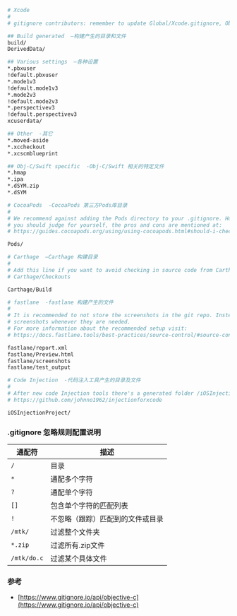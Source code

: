 ```bash
# Xcode
#
# gitignore contributors: remember to update Global/Xcode.gitignore, Objective-C.gitignore & Swift.gitignore

## Build generated  —构建产生的目录和文件
build/
DerivedData/

## Various settings  —各种设置
*.pbxuser
!default.pbxuser
*.mode1v3
!default.mode1v3
*.mode2v3
!default.mode2v3
*.perspectivev3
!default.perspectivev3
xcuserdata/

## Other  -其它
*.moved-aside
*.xccheckout
*.xcscmblueprint

## Obj-C/Swift specific  -Obj-C/Swift 相关的特定文件
*.hmap
*.ipa
*.dSYM.zip
*.dSYM

# CocoaPods  -CocoaPods 第三方Pods库目录
#
# We recommend against adding the Pods directory to your .gitignore. However
# you should judge for yourself, the pros and cons are mentioned at:
# https://guides.cocoapods.org/using/using-cocoapods.html#should-i-check-the-pods-directory-into-source-control

Pods/

# Carthage  —Carthage 构建目录
#
# Add this line if you want to avoid checking in source code from Carthage dependencies.
# Carthage/Checkouts

Carthage/Build

# fastlane  -fastlane 构建产生的文件
#
# It is recommended to not store the screenshots in the git repo. Instead, use fastlane to re-generate the
# screenshots whenever they are needed.
# For more information about the recommended setup visit:
# https://docs.fastlane.tools/best-practices/source-control/#source-control

fastlane/report.xml
fastlane/Preview.html
fastlane/screenshots
fastlane/test_output

# Code Injection  -代码注入工具产生的目录及文件
#
# After new code Injection tools there's a generated folder /iOSInjectionProject
# https://github.com/johnno1962/injectionforxcode

iOSInjectionProject/
```

### .gitignore 忽略规则配置说明

通配符 | 描述
-------------- | -------------- 
`/` | 目录
`*` | 通配多个字符
`?` | 通配单个字符
`[]` | 包含单个字符的匹配列表
`!` | 不忽略（跟踪）匹配到的文件或目录
`/mtk/` | 过滤整个文件夹
`*.zip` | 过滤所有.zip文件
`/mtk/do.c` | 过滤某个具体文件

### 参考

* [https://www.gitignore.io/api/objective-c](https://www.gitignore.io/api/objective-c)
